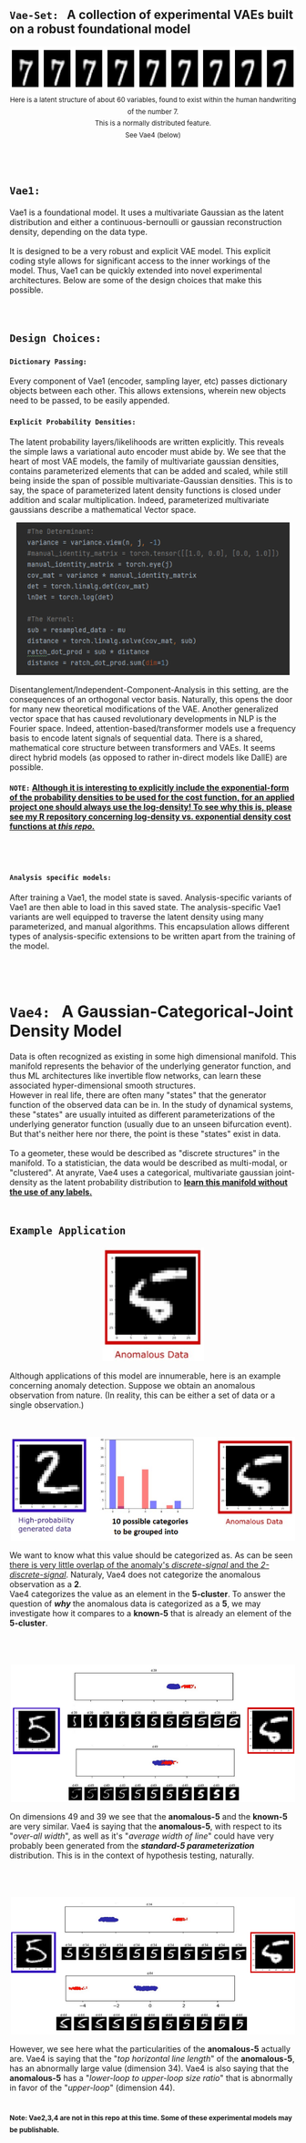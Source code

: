 ## `Vae-Set:` &nbsp; A collection of experimental VAEs built on a robust foundational model

<p align="center">
  <kbd>
  <img src="https://github.com/SB-27182/Vae_Set/blob/master/readme_images/topOfSeven.jpg" width=700 height=77 />
  </kbd>
  <br>
  <sub>Here is a latent structure of about 60 variables, found to exist within the human handwriting of the number 7.<br> This is a normally distributed feature. <br> See Vae4 (below)</sub> 
</p>
<br>
<br>


## `Vae1:` &nbsp;
Vae1 is a foundational model. It uses a multivariate Gaussian as the latent distribution and either a continuous-bernoulli or gaussian reconstruction density, depending on the data type.
<br>
<br>
It is designed to be a very robust and explicit VAE model. This explicit coding style allows for significant access to the inner workings of the model. Thus, Vae1 can be quickly extended into novel experimental architectures. Below are some of the design choices that make this possible.
<br>
<br>
<br>

## `Design Choices: `


#### `Dictionary Passing:`
Every component of Vae1 (encoder, sampling layer, etc) passes dictionary objects between each other. This allows extensions, wherein new objects need to be passed, to be easily appended.
<br>

#### `Explicit Probability Densities:`
The latent probability layers/likelihoods are written explicitly. This reveals the simple laws a variational auto encoder must abide by. We see that the heart of most VAE models, the family of multivariate gaussian densities, contains parameterized elements that can be added and scaled, while still being inside the span of possible multivariate-Gaussian densities. This is to say, the space of parameterized latent density functions is closed under addition and scalar multiplication. Indeed, parameterized multivariate gaussians describe a mathematical Vector space.
<p align="center">
  <kbd>
  <img src="https://github.com/SB-27182/Vae_Set/blob/master/readme_images/explicit_probs.png" width=480 height=268 />
  </kbd>
</p>
Disentanglement/Independent-Component-Analysis in this setting, are the consequences of an orthogonal vector basis. Naturally, this opens the door for many new theoretical modifications of the VAE. Another generalized vector space that has caused revolutionary developments in NLP is the Fourier space. Indeed, attention-based/transformer models use a frequency basis to encode latent signals of sequential data. There is a shared, mathematical core structure between transformers and VAEs. It seems direct hybrid models (as opposed to rather in-direct models like DallE) are possible. 
<br>


#### `NOTE:` <ins>Although it is interesting to explicitly include the exponential-form of the probability densities to be used for the cost function, for an applied project one should always use the log-density! To see why this is, please see my R repository concerning log-density vs. exponential density cost functions at [*this repo.*](https://github.com/SB-27182/R_Statistical_Intuitions)
</ins>

<br>
<br>

#### `Analysis specific models:`
After training a Vae1, the model state is saved. Analysis-specific variants of Vae1 are then able to load in this saved state. The analysis-specific Vae1 variants are well equipped to traverse the latent density using many parameterized, and manual algorithms. This encapsulation allows different types of analysis-specific extensions to be written apart from the training of the model.
<br>
<br>
<br>
<br>

# `Vae4:` &nbsp; A Gaussian-Categorical-Joint Density Model
Data is often recognized as existing in some high dimensional manifold. This manifold represents the behavior of the underlying generator function, and thus ML architectures like invertible flow networks, can learn these associated hyper-dimensional smooth structures. <br>
However in real life, there are often many "states" that the generator function of the observed data can be in. In the study of dynamical systems, these "states" are usually intuited as different parameterizations of the underlying generator function (usually due to an unseen bifurcation event). 
But that's neither here nor there, the point is these "states" exist in data.
<br>
<br>
To a geometer, these would be described as "discrete structures" in the manifold. To a statistician, the data would be described as multi-modal, or "clustered". At anyrate, Vae4 uses a categorical, multivariate gaussian joint-density as the latent probability distribution to  <ins>**learn this manifold without the use of any labels.**</ins>
<br>
<br>

## `Example Application`
<p align="center">
  <kbd>
  <img src="https://github.com/SB-27182/Vae_Set/blob/master/readme_images/anomalous1.png" width=179 height=200 />
  </kbd>
</p>
Although applications of this model are innumerable, here is an example concerning anomaly detection.
Suppose we obtain an anomalous observation from nature. (In reality, this can be either a set of data or a single observation.)
<br>
<br>
<br>
<p align="center">
  <kbd>
  <img src="https://github.com/SB-27182/Vae_Set/blob/master/readme_images/categorical1.png" width=500 height=182 />
  </kbd>
</p>
We want to know what this value should be categorized as. As can be seen <ins>there is very little overlap of the anomaly's <i>discrete-signal</i> and the <i>2-discrete-signal</i></ins>. Naturaly, Vae4 does not categorize the anomalous observation as a <b>2</b>.
<br>
Vae4 categorizes the value as an element in the <b>5-cluster</b>. To answer the question of <i><b>why</b></i> the anomalous data is categorized as a <b>5</b>, we may investigate how it compares to a <b>known-5</b> that is already an element of the <b>5-cluster</b>.
<br>
<br>
<br>
<br>
<p align="center">
  <kbd>
  <img src="https://github.com/SB-27182/Vae_Set/blob/master/readme_images/similarity1.png" width=500 height=241 />
  </kbd>
</p>
On dimensions 49 and 39 we see that the <b>anomalous-5</b> and the <b>known-5</b> are very similar. Vae4 is saying that the <b>anomalous-5</b>, with respect to its "<i>over-all width</i>", as well as it's "<i>average width of line</i>" could have very probably been generated from the <b><i>standard-5 parameterization</i></b> distribution. This is in the context of hypothesis testing, naturally.
<br>
<br>
<br>
<br>
<p align="center">
  <kbd>
  <img src="https://github.com/SB-27182/Vae_Set/blob/master/readme_images/difference1.png" width=500 height=241 />
  </kbd>
</p>
However, we see here what the particularities of the <b>anomalous-5</b> actually are. Vae4 is saying that the "<i>top horizontal line length</i>" of the <b>anomalous-5</b>, has an abnormally large value (dimension 34). Vae4 is also saying that the <b>anomalous-5</b> has a "<i>lower-loop to upper-loop size ratio</i>" that is abnormally in favor of the "<i>upper-loop</i>" (dimension 44).

<br>
<br>

 <sub>**Note: Vae2,3,4 are not in this repo at this time. Some of these experimental models may be publishable.**</sub> 
